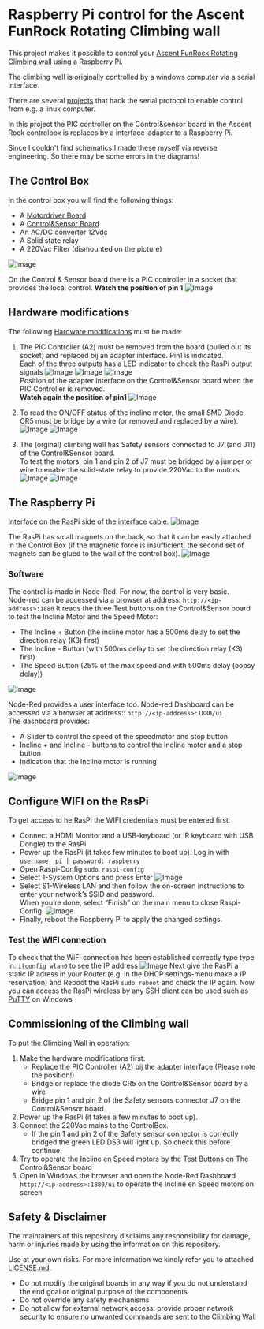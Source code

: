 # Raspberry Pi control for the Ascent FunRock Rotating Climbing wall
This project makes it possible to control your [Ascent FunRock Rotating Climbing wall](https://www.youtube.com/watch?v=9913A6JC2e4) using a Raspberry Pi.

The climbing wall is originally controlled by a windows computer via a serial interface.

There are several [projects](https://github.com/james-schaefer/climbing_wall) that hack the serial protocol to enable control from e.g. a linux computer.

In this project the PIC controller on the Control&sensor board in the Ascent Rock controlbox is replaces by a interface-adapter to a Raspberry Pi.

Since I couldn't find schematics I made these myself via reverse engineering. So there may be some errors in the diagrams!

## The Control Box 
In the control box you will find the following things:
+ A [Motordriver Board](docs/Ascent%20Rock%20climbing%20wall%20-%20motordriverBoard.pdf)
+ A [Control&Sensor Board](docs/Ascent%20Rock%20climbing%20wall%20-%20control%26sensorBoard.pdf)
+ An AC/DC converter 12Vdc
+ A Solid state relay
+ A 220Vac Filter (dismounted on the picture)
  
![Image](https://github.com/user-attachments/assets/920325ef-27a8-4f6d-b610-b1c8df46e19a)

On the Control & Sensor board there is a PIC controller in a socket that provides the local control.
**Watch the position of pin 1**
![Image](https://github.com/user-attachments/assets/00076dc4-0fa1-4953-9959-155c7547caa8)

## Hardware modifications
The following [Hardware modifications](https://github.com/rdalen/RasPi_Control-AscentRock_ClimbingWall/blob/main/docs/Ascent%20Rock%20climbing%20wall%20-%20control%26sensorBoard%20-%20modification.pdf) must be made:
1. The PIC Controller (A2) must be removed from the board (pulled out its socket) and replaced bij an adapter interface. Pin1 is indicated.\
Each of the three outputs has a LED indicator to check the RasPi output signals
![Image](https://github.com/user-attachments/assets/c846731c-421d-4253-84c1-664b64dce70d)
![Image](https://github.com/user-attachments/assets/e970b072-6869-4e7e-af19-e41e519ca6de)
![Image](https://github.com/user-attachments/assets/e556ef24-e326-4583-9149-f25a6315d7b8)<br/>
Position of the adapter interface on the Control&Sensor board when the PIC Controller is removed.\
**Watch again the position of pin1**
![Image](https://github.com/user-attachments/assets/c3dd3c93-2739-42d3-b39b-0a7e3bd388ef)

2. To read the ON/OFF status of the incline motor, the small SMD Diode CR5 must be bridge by a wire (or removed and replaced by a wire).
![Image](https://github.com/user-attachments/assets/ff3f1cff-c8b7-4272-9f4c-2c61ecfadbee)
![Image](https://github.com/user-attachments/assets/869d436e-7250-483d-8569-17e05c424b0a)

3. The (orginal) climbing wall has Safety sensors connected to J7 (and J11) of the Control&Sensor board.\
To test the motors, pin 1 and pin 2 of J7 must be bridged by a jumper or wire to enable the solid-state relay to provide 220Vac to the motors
![Image](https://github.com/user-attachments/assets/ae8c4b25-6c92-446a-ac79-8f18d6242598)
![Image](https://github.com/user-attachments/assets/216d6d0c-3149-475c-9b34-b506e2e61128)

## The Raspberry Pi
Interface on the RasPi side of the interface cable.
![Image](https://github.com/user-attachments/assets/f44d5229-a0ef-4c90-9e75-f0dc811b8678)

The RasPi has small magnets on the back, so that it can be easily attached in the Control Box (if the magnetic force is insufficient, the second set of magnets can be glued to the wall of the control box).
![Image](https://github.com/user-attachments/assets/847f3481-7357-4767-9331-9fa5581eb1a5)

### Software
The control is made in Node-Red. For now, the control is very basic.\
Node-red can be accessed via a browser at address: `http://<ip-address>:1880`
It reads the three Test buttons on the Control&Sensor board to test the Incline Motor and the Speed Motor:
  + The Incline + Button (the incline motor has a 500ms delay to set the direction relay (K3) first)
  + The Incline - Button (with 500ms delay to set the direction relay (K3) first)
  + The Speed Button (25% of the max speed and with 500ms delay (oopsy delay))

![Image](https://github.com/user-attachments/assets/7d8e421f-052d-4e50-84a8-b23413c0e593)

Node-Red provides a user interface too. Node-red Dashboard can be accessed via a browser at address:: `http://<ip-address>:1880/ui`\
The dashboard provides:
  -  A Slider to control the speed of the speedmotor and stop button
  -  Incline + and Incline - buttons to control the Incline motor and a stop button
  -  Indication that the incline motor is running

![Image](https://github.com/user-attachments/assets/d813da7f-671f-40a0-8b89-f332a3d1300d)


## Configure WIFI on the RasPi
To get access to he RasPi the WIFI credentials must be entered first.
- Connect a HDMI Monitor and a USB-keyboard (or IR keyboard with USB Dongle) to the RasPi
- Power up the RasPi (it takes few minutes to boot up). Log in with `username: pi | password: raspberry`
- Open Raspi-Config `sudo raspi-config`
- Select 1-System Options and press Enter
![Image](https://github.com/user-attachments/assets/a1c9d716-3f1b-4cd5-bf11-062dbb230d4a)
- Select S1-Wireless LAN and then follow the on-screen instructions to enter your network’s SSID and password.<br/> When you’re done, select “Finish” on the main menu to close Raspi-Config.
![Image](https://github.com/user-attachments/assets/a823daf3-3cf0-4b75-8198-a495e948614d)
- Finally, reboot the Raspberry Pi to apply the changed settings.

### Test the WIFI connection
To check that the WiFi connection has been established correctly type type in: `ifconfig wlan0` to see the IP address
![Image](https://github.com/user-attachments/assets/748777c5-0e88-4cd4-8c2e-074695c4cb0c)
Next give the RasPi a static IP adress in your Router (e.g. in the DHCP settings-menu make a IP reservation) and Reboot the RasPi `sudo reboot` and check the IP again. Now you can access the RasPi wireless by any SSH client can be used such as [PuTTY](https://www.putty.org/) on Windows  

## Commissioning of the Climbing wall
To put the Climbing Wall in operation:
1. Make the hardware modifications first:
    - Replace the PIC Controller (A2) bij the adapter interface (Please note the position!)
    - Bridge or replace the diode CR5 on the Control&Sensor board by a wire
    - Bridge pin 1 and pin 2 of the Safety sensors connector J7 on the Control&Sensor board.
2. Power up the RasPi (it takes a few minutes to boot up).
3. Connect the 220Vac mains to the ControlBox. 
    - If the pin 1 and pin 2 of the Safety sensor connector is correctly bridged the green LED DS3 will light up. So check this before continue.
4. Try to operate the Incline en Speed motors by the Test Buttons on The Control&Sensor board
5. Open in Windows the browser and open the Node-Red Dashboard `http://<ip-address>:1880/ui` to operate the Incline en Speed motors on screen

## Safety & Disclaimer
The maintainers of this repository disclaims any responsibility for damage, harm or injuries made by using the information on this repository.

Use at your own risks. For more information we kindly refer you to attached [LICENSE.md](LICENSE.md).

- Do not modify the original boards in any way if you do not understand the end goal or original purpose of the components
- Do not override any safety mechanisms
- Do not allow for external network access: provide proper network security to ensure no unwanted commands are sent to the Climbing Wall
